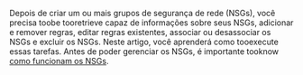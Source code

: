 Depois de criar um ou mais grupos de segurança de rede (NSGs), você precisa toobe tooretrieve capaz de informações sobre seus NSGs, adicionar e remover regras, editar regras existentes, associar ou desassociar os NSGs e excluir os NSGs. Neste artigo, você aprenderá como tooexecute essas tarefas. Antes de poder gerenciar os NSGs, é importante tooknow [como funcionam os NSGs](../articles/virtual-network/virtual-networks-nsg.md). 

